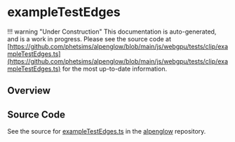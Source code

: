 # exampleTestEdges

!!! warning "Under Construction"
    This documentation is auto-generated, and is a work in progress. Please see the source code at
    [https://github.com/phetsims/alpenglow/blob/main/js/webgpu/tests/clip/exampleTestEdges.ts](https://github.com/phetsims/alpenglow/blob/main/js/webgpu/tests/clip/exampleTestEdges.ts) for the most up-to-date information.

## Overview





## Source Code

See the source for [exampleTestEdges.ts](https://github.com/phetsims/alpenglow/blob/main/js/webgpu/tests/clip/exampleTestEdges.ts) in the [alpenglow](https://github.com/phetsims/alpenglow) repository.
